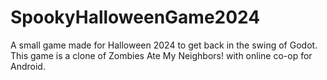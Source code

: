 # SpookyHalloweenGame2024

A small game made for Halloween 2024 to get back in the swing of Godot. This game is a clone of Zombies Ate My Neighbors! with online co-op for Android.
